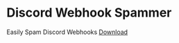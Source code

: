 # Discord Webhook Spammer
Easily Spam Discord Webhooks
[Download](https://github.com/alecchernobyl/Discord-Webhook-Spammer/releases)
